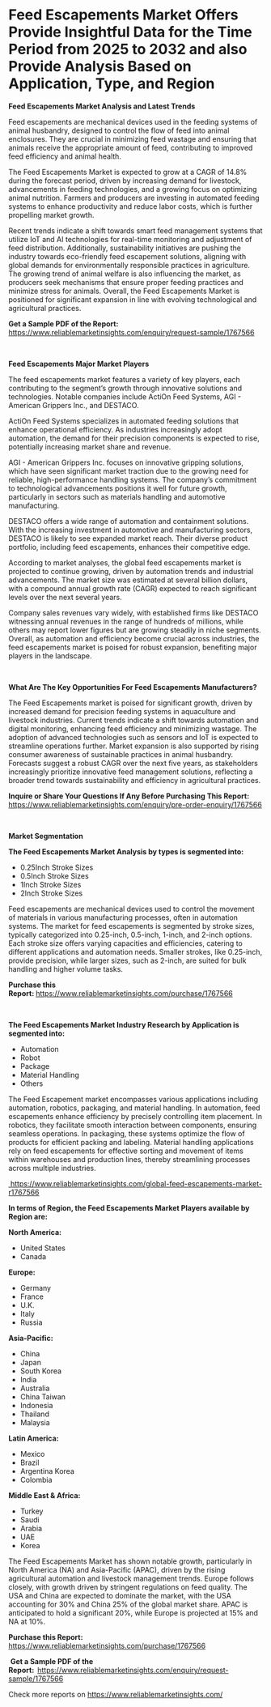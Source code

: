 <p><h1>Feed Escapements Market Offers Provide Insightful Data for the Time Period from 2025 to 2032 and also Provide Analysis Based on Application, Type, and Region</h1></p><p><strong>Feed Escapements Market Analysis and Latest Trends</strong></p>
<p><p>Feed escapements are mechanical devices used in the feeding systems of animal husbandry, designed to control the flow of feed into animal enclosures. They are crucial in minimizing feed wastage and ensuring that animals receive the appropriate amount of feed, contributing to improved feed efficiency and animal health. </p><p>The Feed Escapements Market is expected to grow at a CAGR of 14.8% during the forecast period, driven by increasing demand for livestock, advancements in feeding technologies, and a growing focus on optimizing animal nutrition. Farmers and producers are investing in automated feeding systems to enhance productivity and reduce labor costs, which is further propelling market growth. </p><p>Recent trends indicate a shift towards smart feed management systems that utilize IoT and AI technologies for real-time monitoring and adjustment of feed distribution. Additionally, sustainability initiatives are pushing the industry towards eco-friendly feed escapement solutions, aligning with global demands for environmentally responsible practices in agriculture. The growing trend of animal welfare is also influencing the market, as producers seek mechanisms that ensure proper feeding practices and minimize stress for animals. Overall, the Feed Escapements Market is positioned for significant expansion in line with evolving technological and agricultural practices.</p></p>
<p><strong>Get a Sample PDF of the Report:&nbsp;</strong> <a href="https://www.reliablemarketinsights.com/enquiry/request-sample/1767566?utm_campaign=2204&utm_medium=2&utm_source=Github&utm_content=ia&utm_term=11042025&utm_id=feed-escapements">https://www.reliablemarketinsights.com/enquiry/request-sample/1767566</a></p>
<p>&nbsp;</p>
<p><strong>Feed Escapements Major Market Players</strong></p>
<p><p>The feed escapements market features a variety of key players, each contributing to the segment’s growth through innovative solutions and technologies. Notable companies include ActiOn Feed Systems, AGI - American Grippers Inc., and DESTACO.</p><p>ActiOn Feed Systems specializes in automated feeding solutions that enhance operational efficiency. As industries increasingly adopt automation, the demand for their precision components is expected to rise, potentially increasing market share and revenue.</p><p>AGI - American Grippers Inc. focuses on innovative gripping solutions, which have seen significant market traction due to the growing need for reliable, high-performance handling systems. The company’s commitment to technological advancements positions it well for future growth, particularly in sectors such as materials handling and automotive manufacturing.</p><p>DESTACO offers a wide range of automation and containment solutions. With the increasing investment in automotive and manufacturing sectors, DESTACO is likely to see expanded market reach. Their diverse product portfolio, including feed escapements, enhances their competitive edge.</p><p>According to market analyses, the global feed escapements market is projected to continue growing, driven by automation trends and industrial advancements. The market size was estimated at several billion dollars, with a compound annual growth rate (CAGR) expected to reach significant levels over the next several years. </p><p>Company sales revenues vary widely, with established firms like DESTACO witnessing annual revenues in the range of hundreds of millions, while others may report lower figures but are growing steadily in niche segments. Overall, as automation and efficiency become crucial across industries, the feed escapements market is poised for robust expansion, benefiting major players in the landscape.</p></p>
<p>&nbsp;</p>
<p><strong>What Are The Key Opportunities For Feed Escapements Manufacturers?</strong></p>
<p><p>The Feed Escapements market is poised for significant growth, driven by increased demand for precision feeding systems in aquaculture and livestock industries. Current trends indicate a shift towards automation and digital monitoring, enhancing feed efficiency and minimizing wastage. The adoption of advanced technologies such as sensors and IoT is expected to streamline operations further. Market expansion is also supported by rising consumer awareness of sustainable practices in animal husbandry. Forecasts suggest a robust CAGR over the next five years, as stakeholders increasingly prioritize innovative feed management solutions, reflecting a broader trend towards sustainability and efficiency in agricultural practices.</p></p>
<p><strong>Inquire or Share Your Questions If Any Before Purchasing This Report:</strong> <a href="https://www.reliablemarketinsights.com/enquiry/pre-order-enquiry/1767566?utm_campaign=2204&utm_medium=2&utm_source=Github&utm_content=ia&utm_term=11042025&utm_id=feed-escapements">https://www.reliablemarketinsights.com/enquiry/pre-order-enquiry/1767566</a></p>
<p>&nbsp;</p>
<p><strong>Market Segmentation</strong></p>
<p><strong>The Feed Escapements Market Analysis by types is segmented into:</strong></p>
<p><ul><li>0.25Inch Stroke Sizes</li><li>0.5Inch Stroke Sizes</li><li>1Inch Stroke Sizes</li><li>2Inch Stroke Sizes</li></ul></p>
<p><p>Feed escapements are mechanical devices used to control the movement of materials in various manufacturing processes, often in automation systems. The market for feed escapements is segmented by stroke sizes, typically categorized into 0.25-inch, 0.5-inch, 1-inch, and 2-inch options. Each stroke size offers varying capacities and efficiencies, catering to different applications and automation needs. Smaller strokes, like 0.25-inch, provide precision, while larger sizes, such as 2-inch, are suited for bulk handling and higher volume tasks.</p></p>
<p><strong>Purchase this Report:&nbsp;</strong><a href="https://www.reliablemarketinsights.com/purchase/1767566?utm_campaign=2204&utm_medium=2&utm_source=Github&utm_content=ia&utm_term=11042025&utm_id=feed-escapements">https://www.reliablemarketinsights.com/purchase/1767566</a></p>
<p>&nbsp;</p>
<p><strong>The Feed Escapements Market Industry Research by Application is segmented into:</strong></p>
<p><ul><li>Automation</li><li>Robot</li><li>Package</li><li>Material Handling</li><li>Others</li></ul></p>
<p><p>The Feed Escapement market encompasses various applications including automation, robotics, packaging, and material handling. In automation, feed escapements enhance efficiency by precisely controlling item placement. In robotics, they facilitate smooth interaction between components, ensuring seamless operations. In packaging, these systems optimize the flow of products for efficient packing and labeling. Material handling applications rely on feed escapements for effective sorting and movement of items within warehouses and production lines, thereby streamlining processes across multiple industries.</p></p>
<p><a href="https://www.reliablemarketinsights.com/global-feed-escapements-market-r1767566?utm_campaign=2204&utm_medium=2&utm_source=Github&utm_content=ia&utm_term=11042025&utm_id=feed-escapements">&nbsp;https://www.reliablemarketinsights.com/global-feed-escapements-market-r1767566</a></p>
<p><strong>In terms of Region, the Feed Escapements Market Players available by Region are:</strong></p>
<p>
    <p> <strong> North America: </strong>
        <ul>
            <li>United States</li>
            <li>Canada</li>
        </ul>
        </p> 
    <p> <strong> Europe: </strong>
        <ul>
            <li>Germany</li>
            <li>France</li>
            <li>U.K.</li>
            <li>Italy</li>
            <li>Russia</li>
        </ul>
        </p> 
    <p> <strong> Asia-Pacific: </strong>
        <ul>
            <li>China</li>
            <li>Japan</li>
            <li>South Korea</li>
            <li>India</li>
            <li>Australia</li>
            <li>China Taiwan</li>
            <li>Indonesia</li>
            <li>Thailand</li>
            <li>Malaysia</li>
        </ul>
        </p> 
    <p> <strong> Latin America: </strong>
        <ul>
            <li>Mexico</li>
            <li>Brazil</li>
            <li>Argentina Korea</li>
            <li>Colombia</li>
        </ul>
        </p> 
    <p> <strong> Middle East & Africa: </strong>
        <ul>
            <li>Turkey</li>
            <li>Saudi</li>
            <li>Arabia</li>
            <li>UAE</li>
            <li>Korea</li>
        </ul>
    </p>
    </p>
<p><p>The Feed Escapements Market has shown notable growth, particularly in North America (NA) and Asia-Pacific (APAC), driven by the rising agricultural automation and livestock management trends. Europe follows closely, with growth driven by stringent regulations on feed quality. The USA and China are expected to dominate the market, with the USA accounting for 30% and China 25% of the global market share. APAC is anticipated to hold a significant 20%, while Europe is projected at 15% and NA at 10%.</p></p>
<p><strong>Purchase this Report: </strong><a href="https://www.reliablemarketinsights.com/purchase/1767566?utm_campaign=2204&utm_medium=2&utm_source=Github&utm_content=ia&utm_term=11042025&utm_id=feed-escapements">https://www.reliablemarketinsights.com/purchase/1767566</a></p>
<p>&nbsp;<strong>Get a Sample PDF of the Report:&nbsp;&nbsp;</strong><a href="https://www.reliablemarketinsights.com/enquiry/request-sample/1767566?utm_campaign=2204&utm_medium=2&utm_source=Github&utm_content=ia&utm_term=11042025&utm_id=feed-escapements">https://www.reliablemarketinsights.com/enquiry/request-sample/1767566</a></p>
<p><strong></strong></p>
<p>Check more reports on <a href="https://www.reliablemarketinsights.com/?utm_campaign=2204&utm_medium=2&utm_source=Github&utm_content=ia&utm_term=11042025&utm_id=feed-escapements">https://www.reliablemarketinsights.com/</a></p>